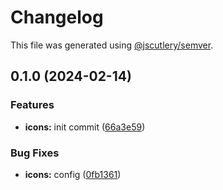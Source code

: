 # Changelog

This file was generated using [@jscutlery/semver](https://github.com/jscutlery/semver).

## 0.1.0 (2024-02-14)


### Features

* **icons:** init commit ([66a3e59](https://github.com/rhinobase/raftyui/commit/66a3e593105dd0e93efedefd8c1bbc98bd7ef96f))


### Bug Fixes

* **icons:** config ([0fb1361](https://github.com/rhinobase/raftyui/commit/0fb1361cd39fecf59566ae8ce3181e72fdc66c89))
